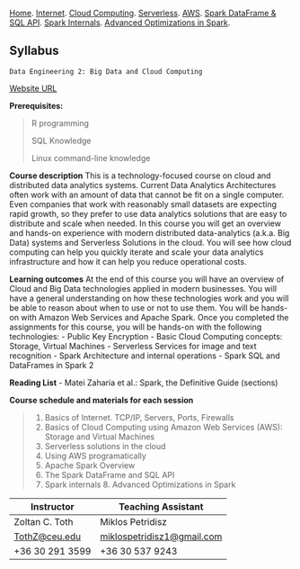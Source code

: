 [Home](./README.md).
[Internet](./internet.md).
[Cloud Computing](./cloud_computing.md).
[Serverless](./serverless.md).
[AWS](./aws.md).
[Spark DataFrame & SQL API](./sparkAPI.md).
[Spark Internals](./spark_internals.md).
[Advanced Optimizations in Spark](spark_optimizations.md).

## Syllabus

    Data Engineering 2: Big Data and Cloud Computing
[Website URL](https://mikepetridisz.github.io/CEU_Data_Engineering/)

**Prerequisites:** 

> R programming 
>
> SQL Knowledge
>
> Linux command-line knowledge 

**Course description**
This is a technology-focused course on cloud and distributed data analytics systems. Current Data Analytics Architectures often work with an amount of data that cannot be fit on a single computer. Even companies that work with reasonably small datasets are expecting rapid growth, so they prefer to use data analytics solutions that are easy to distribute and scale when needed. In this course you will get an overview and hands-on experience with modern distributed data-analytics (a.k.a. Big Data) systems and Serverless Solutions in the cloud. You will see how cloud computing can help you quickly iterate and scale your data analytics infrastructure and how it can help you reduce operational costs. 

**Learning outcomes** 
At the end of this course you will have an overview of Cloud and Big Data technologies applied in modern businesses. You will have a general understanding on how these technologies work and you will be able to reason about when to use or not to use them. You will be hands-on with Amazon Web Services and Apache Spark. Once you completed the assignments for this course, you will be hands-on with the following technologies: - Public Key Encryption - Basic Cloud Computing concepts: Storage, Virtual Machines - Serverless Services for image and text recognition - Spark Architecture and internal operations - Spark SQL and DataFrames in Spark 2 

**Reading List** - Matei Zaharia et al.: Spark, the Definitive Guide (sections) 

**Course schedule and materials for each session** 

> 1. Basics of Internet. TCP/IP, Servers, Ports, Firewalls 
> 2. Basics of Cloud Computing using Amazon Web Services (AWS): Storage and Virtual Machines 
> 3. Serverless solutions in the cloud 
> 4. Using AWS programatically
> 5. Apache Spark Overview 
> 6. The Spark DataFrame and SQL API 
> 7. Spark internals 8. Advanced Optimizations in Spark


|Instructor  | Teaching Assistant |
|--|--|
| Zoltan C. Toth | Miklos Petridisz
|TothZ@ceu.edu    | miklospetridisz1@gmail.com
|+36 30 291 3599  | +36 30 537 9243
